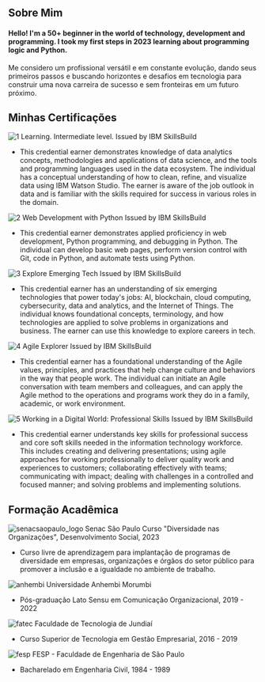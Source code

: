 ## Sobre Mim
#### Hello! I'm a 50+ beginner in the world of technology, development and programming. I took my first steps in 2023 learning about programming logic and Python.
Me considero um profissional versátil e em constante evolução, dando seus primeiros passos e buscando horizontes e desafios em tecnologia para construir uma nova carreira de sucesso e sem fronteiras em um futuro próximo.


## Minhas Certificações
![1](https://github.com/Joeinsidethecode/dio-lab-open-source/assets/147886590/646c21d6-287b-4b13-9f52-2f5e0fc9ced5)
Learning. Intermediate level. Issued by IBM SkillsBuild
- This credential earner demonstrates knowledge of data analytics concepts, methodologies and applications of data science, and the tools and programming languages used in the data ecosystem. The individual has a conceptual understanding of how to clean, refine, and visualize data using IBM Watson Studio. The earner is aware of the job outlook in data and is familiar with the skills required for success in various roles in the domain.

![2](https://github.com/Joeinsidethecode/dio-lab-open-source/assets/147886590/70a1d91f-6ca5-4598-bfc2-2444cf982c44)
Web Development with Python
Issued by IBM SkillsBuild
- This credential earner demonstrates applied proficiency in web development, Python programming, and debugging in Python. The individual can develop basic web pages, perform version control with Git, code in Python, and automate tests using Python.

![3](https://github.com/Joeinsidethecode/dio-lab-open-source/assets/147886590/90b12a66-dbd2-412f-91be-16e9faf1df26)
Explore Emerging Tech
Issued by IBM SkillsBuild
- This credential earner has an understanding of six emerging technologies that power today's jobs: AI, blockchain, cloud computing, cybersecurity, data and analytics, and the Internet of Things. The individual knows foundational concepts, terminology, and how technologies are applied to solve problems in organizations and business. The earner can use this knowledge to explore careers in tech.

![4](https://github.com/Joeinsidethecode/dio-lab-open-source/assets/147886590/bb0ceeae-e1c3-4993-bf31-7f9ca7a82535)
Agile Explorer
Issued by IBM SkillsBuild
- This credential earner has a foundational understanding of the Agile values, principles, and practices that help change culture and behaviors in the way that people work. The individual can initiate an Agile conversation with team members and colleagues, and can apply the Agile method to the operations and programs work they do in a family, academic, or work environment.

![5](https://github.com/Joeinsidethecode/dio-lab-open-source/assets/147886590/56d10b10-929d-4d57-bf36-9cbd4267dd1f)
Working in a Digital World: Professional Skills
Issued by IBM SkillsBuild
- This credential earner understands key skills for professional success and core soft skills needed in the information technology workforce. This includes creating and delivering presentations; using agile approaches for working professionally to deliver quality work and experiences to customers; collaborating effectively with teams; communicating with impact; dealing with challenges in a controlled and focused manner; and solving problems and implementing solutions.

## Formação Acadêmica
![senacsaopaulo_logo](https://github.com/Joeinsidethecode/dio-lab-open-source/assets/147886590/fc25f486-81e7-4e3e-a57a-df8655eb7037)
Senac São Paulo
Curso "Diversidade nas Organizações", Desenvolvimento Social, 2023
- Curso livre de aprendizagem para implantação de programas de diversidade em empresas, organizações e órgãos do setor público para promover a inclusão e a igualdade no ambiente de trabalho.

![anhembi](https://github.com/Joeinsidethecode/dio-lab-open-source/assets/147886590/97f083ac-5d82-43d8-8a4a-7215743b1e70)
Universidade Anhembi Morumbi
- Pós-graduação Lato Sensu em Comunicação Organizacional, 2019 - 2022 

![fatec](https://github.com/Joeinsidethecode/dio-lab-open-source/assets/147886590/ed4d449b-4250-4cff-8415-62d793a2ac2d)
Faculdade de Tecnologia de Jundiaí
- Curso Superior de Tecnologia em Gestão Empresarial, 2016 - 2019

![fesp](https://github.com/Joeinsidethecode/dio-lab-open-source/assets/147886590/a1162fe3-b24b-4d62-a4f2-f0def3496d43)
FESP - Faculdade de Engenharia de São Paulo
- Bacharelado em Engenharia Civil, 1984 - 1989
 


 



